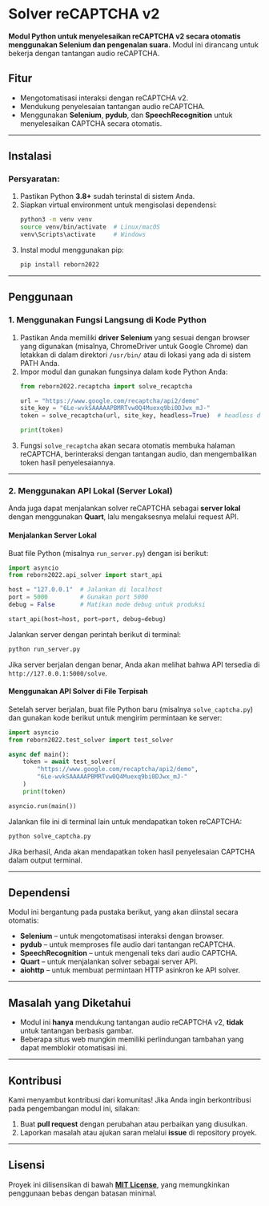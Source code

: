 # **Solver reCAPTCHA v2**  

**Modul Python untuk menyelesaikan reCAPTCHA v2 secara otomatis menggunakan Selenium dan pengenalan suara.** Modul ini dirancang untuk bekerja dengan tantangan audio reCAPTCHA.  

## **Fitur**  
- Mengotomatisasi interaksi dengan reCAPTCHA v2.  
- Mendukung penyelesaian tantangan audio reCAPTCHA.  
- Menggunakan **Selenium**, **pydub**, dan **SpeechRecognition** untuk menyelesaikan CAPTCHA secara otomatis.  

---  

## **Instalasi**  

### **Persyaratan:**  
1. Pastikan Python **3.8+** sudah terinstal di sistem Anda.  
2. Siapkan virtual environment untuk mengisolasi dependensi:  
   ```bash
   python3 -m venv venv
   source venv/bin/activate  # Linux/macOS
   venv\Scripts\activate     # Windows
   ```
3. Instal modul menggunakan pip:  
   ```bash
   pip install reborn2022
   ```  

---  

## **Penggunaan**  

### **1. Menggunakan Fungsi Langsung di Kode Python**  

1. Pastikan Anda memiliki **driver Selenium** yang sesuai dengan browser yang digunakan (misalnya, ChromeDriver untuk Google Chrome) dan letakkan di dalam direktori `/usr/bin/` atau di lokasi yang ada di sistem PATH Anda.  
2. Impor modul dan gunakan fungsinya dalam kode Python Anda:  
   ```python
   from reborn2022.recaptcha import solve_recaptcha

   url = "https://www.google.com/recaptcha/api2/demo"
   site_key = "6Le-wvkSAAAAAPBMRTvw0Q4Muexq9bi0DJwx_mJ-"
   token = solve_recaptcha(url, site_key, headless=True)  # headless default True

   print(token)
   ```
3. Fungsi `solve_recaptcha` akan secara otomatis membuka halaman reCAPTCHA, berinteraksi dengan tantangan audio, dan mengembalikan token hasil penyelesaiannya.  

---  

### **2. Menggunakan API Lokal (Server Lokal)**  

Anda juga dapat menjalankan solver reCAPTCHA sebagai **server lokal** dengan menggunakan **Quart**, lalu mengaksesnya melalui request API.  

#### **Menjalankan Server Lokal**  

Buat file Python (misalnya `run_server.py`) dengan isi berikut:  

```python
import asyncio
from reborn2022.api_solver import start_api

host = "127.0.0.1"  # Jalankan di localhost
port = 5000         # Gunakan port 5000
debug = False       # Matikan mode debug untuk produksi

start_api(host=host, port=port, debug=debug)
```

Jalankan server dengan perintah berikut di terminal:  

```bash
python run_server.py
```

Jika server berjalan dengan benar, Anda akan melihat bahwa API tersedia di `http://127.0.0.1:5000/solve`.  

#### **Menggunakan API Solver di File Terpisah**  

Setelah server berjalan, buat file Python baru (misalnya `solve_captcha.py`) dan gunakan kode berikut untuk mengirim permintaan ke server:  

```python
import asyncio
from reborn2022.test_solver import test_solver

async def main():
    token = await test_solver(
        "https://www.google.com/recaptcha/api2/demo",
        "6Le-wvkSAAAAAPBMRTvw0Q4Muexq9bi0DJwx_mJ-"
    )
    print(token)

asyncio.run(main())
```

Jalankan file ini di terminal lain untuk mendapatkan token reCAPTCHA:  

```bash
python solve_captcha.py
```

Jika berhasil, Anda akan mendapatkan token hasil penyelesaian CAPTCHA dalam output terminal.  

---  

## **Dependensi**  

Modul ini bergantung pada pustaka berikut, yang akan diinstal secara otomatis:  
- **Selenium** – untuk mengotomatisasi interaksi dengan browser.  
- **pydub** – untuk memproses file audio dari tantangan reCAPTCHA.  
- **SpeechRecognition** – untuk mengenali teks dari audio CAPTCHA.  
- **Quart** – untuk menjalankan solver sebagai server API.  
- **aiohttp** – untuk membuat permintaan HTTP asinkron ke API solver.  

---  

## **Masalah yang Diketahui**  
- Modul ini **hanya** mendukung tantangan audio reCAPTCHA v2, **tidak** untuk tantangan berbasis gambar.  
- Beberapa situs web mungkin memiliki perlindungan tambahan yang dapat memblokir otomatisasi ini.  

---  

## **Kontribusi**  
Kami menyambut kontribusi dari komunitas! Jika Anda ingin berkontribusi pada pengembangan modul ini, silakan:  
1. Buat **pull request** dengan perubahan atau perbaikan yang diusulkan.  
2. Laporkan masalah atau ajukan saran melalui **issue** di repository proyek.  

---  

## **Lisensi**  
Proyek ini dilisensikan di bawah **[MIT License](LICENSE)**, yang memungkinkan penggunaan bebas dengan batasan minimal.  




